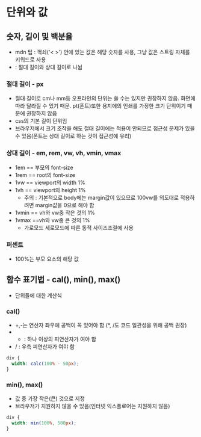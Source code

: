 # 단위와 값

## 숫자, 길이 및 백분율

- mdn 팁 : 꺽쇠('< >') 안에 있는 값은 해당 숫자를 사용, 그냥 값은 스트링 자체를 키워드로 사용
- <length> : 절대 길이와 상대 길이로 나뉨

### 절대 길이 - px

- 절대 길이로 cm나 mm등 오프라인의 단위는 쓸 수는 있지만 권장하지 않음. 화면에 따라 달라질 수 있기 때문. pt(폰트)또한 용지에의 인쇄를 가정한 크기 단위이기 때문에 권장하지 않음
- css의 기본 길이 단위임
- 브라우저에서 크기 조작을 해도 절대 길이에는 적용이 안되므로 접근성 문제가 있을 수 있음(폰트는 상대 길이로 하는 것이 접근성에 유리)

### 상대 길이 - em, rem, vw, vh, vmin, vmax

- 1em == 부모의 font-size
- 1rem == root의 font-size
- 1vw == viewport의 width 1%
- 1vh == viewport의 height 1%
    - 주의 : 기본적으로 body에는 margin값이 있으므로 100vw를 의도대로 적용하려면 margin값을 0으로 해야 함
- 1vmin == vh와 vw중 작은 것의 1%
- 1vmax ==vh와 vw중 큰 것의 1%
    - 가로모드 세로모드에 따른 동적 사이즈조절에 사용

### 퍼센트

- 100%는 부모 요소의 해당 값

## 함수 표기법 - cal(), min(), max()

- 단위들에 대한 계산식

### cal()

- +,-는 연산자 좌우에 공백이 꼭 있어야 함 (*, /도 코드 일관성을 위해 공백 권장)
- * : 하나 이상의 피연산자가 <number>여야 함
- / : 우측 피연산자가 <number>여야 함

```css
div {
  width: calc(100% - 50px);
}
```

### min(), max()

- 값 중 가장 작은(큰) 것으로 지정
- 브라우저가 지원하지 않을 수 있음(인터넷 익스플로어는 지원하지 않음)

```css
div {
  width: min(100%, 500px);
}
```